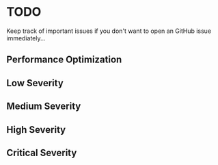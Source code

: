 # TODO

Keep track of important issues if you don't want to open an GitHub issue immediately...

## Performance Optimization

## Low Severity

## Medium Severity

## High Severity

## Critical Severity
